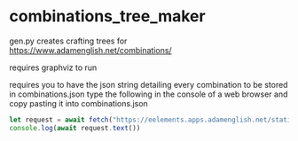 ﻿# combinations_tree_maker

gen.py creates crafting trees for https://www.adamenglish.net/combinations/

requires graphviz to run

requires you to have the json string detailing every combination to be stored in combinations.json
type the following in the console of a web browser and copy pasting it into combinations.json

```js
let request = await fetch("https://eelements.apps.adamenglish.net/statistics/getElements.php");
console.log(await request.text())
```

